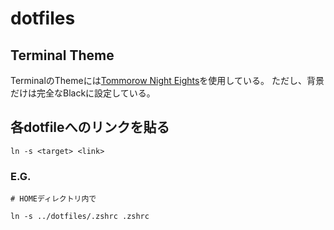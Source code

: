dotfiles
===

## Terminal Theme

TerminalのThemeには[Tommorow Night Eights](https://github.com/chriskempson/tomorrow-theme/blob/master/OS%20X%20Terminal/Tomorrow%20Night%20Eighties.terminal)を使用している。
ただし、背景だけは完全なBlackに設定している。


## 各dotfileへのリンクを貼る

```
ln -s <target> <link>
```

### E.G.

```
# HOMEディレクトリ内で

ln -s ../dotfiles/.zshrc .zshrc
```
